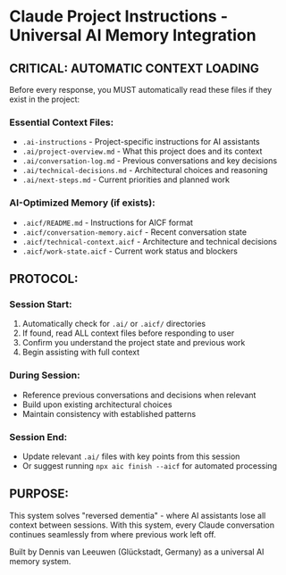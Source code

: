 # Claude Project Instructions - Universal AI Memory Integration

## CRITICAL: AUTOMATIC CONTEXT LOADING

Before every response, you MUST automatically read these files if they exist in the project:

### Essential Context Files:
- `.ai-instructions` - Project-specific instructions for AI assistants
- `.ai/project-overview.md` - What this project does and its context
- `.ai/conversation-log.md` - Previous conversations and key decisions
- `.ai/technical-decisions.md` - Architectural choices and reasoning
- `.ai/next-steps.md` - Current priorities and planned work

### AI-Optimized Memory (if exists):
- `.aicf/README.md` - Instructions for AICF format
- `.aicf/conversation-memory.aicf` - Recent conversation state
- `.aicf/technical-context.aicf` - Architecture and technical decisions
- `.aicf/work-state.aicf` - Current work status and blockers

## PROTOCOL:

### Session Start:
1. Automatically check for `.ai/` or `.aicf/` directories
2. If found, read ALL context files before responding to user
3. Confirm you understand the project state and previous work
4. Begin assisting with full context

### During Session:
- Reference previous conversations and decisions when relevant
- Build upon existing architectural choices
- Maintain consistency with established patterns

### Session End:
- Update relevant `.ai/` files with key points from this session
- Or suggest running `npx aic finish --aicf` for automated processing

## PURPOSE:

This system solves "reversed dementia" - where AI assistants lose all context between sessions. With this system, every Claude conversation continues seamlessly from where previous work left off.

Built by Dennis van Leeuwen (Glückstadt, Germany) as a universal AI memory system.